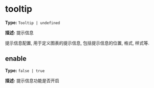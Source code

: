 # tooltip

**Type:** `Tooltip | undefined`

**描述:**
提示信息
  
  提示信息配置, 用于定义图表的提示信息, 包括提示信息的位置, 格式, 样式等.


## enable

**Type:** `false | true`

**描述:**
提示信息功能是否开启

